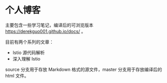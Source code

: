 # 个人博客

主要包含一些学习笔记，编译后的可浏览版本 https://derekguo001.github.io/docs/ 。

目前有两个系列的文章：
- Istio 源代码解析
- 深入理解 Istio

source 分支用于存放 Markdown 格式的源文件，master 分支用于存放编译后的 html 文件。
